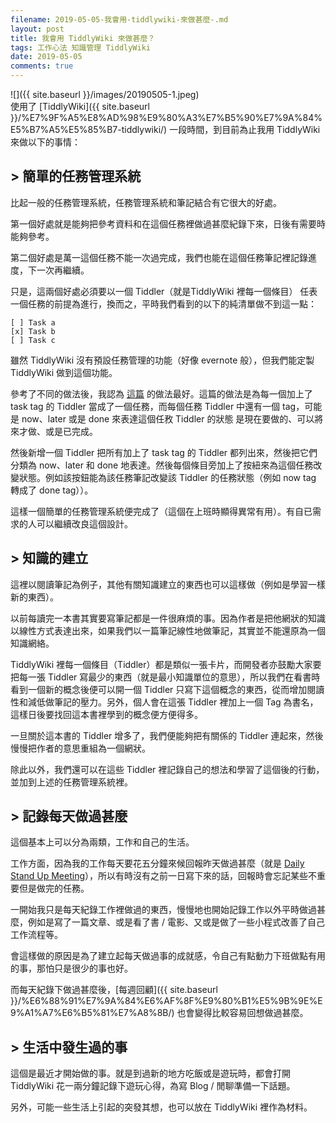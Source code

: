 ```yaml
---
filename: 2019-05-05-我會用-tiddlywiki-來做甚麼-.md
layout: post
title: 我會用 TiddlyWiki 來做甚麼？
tags: 工作心法 知識管理 TiddlyWiki
date: 2019-05-05
comments: true
---
```


![]({{ site.baseurl }}/images/20190505-1.jpeg)  
使用了 [TiddlyWiki]({{ site.baseurl }}/%E7%9F%A5%E8%AD%98%E9%80%A3%E7%B5%90%E7%9A%84%E5%B7%A5%E5%85%B7-tiddlywiki/) 一段時間，到目前為止我用 TiddlyWiki 來做以下的事情：

## > 簡單的任務管理系統

比起一般的任務管理系統，任務管理系統和筆記結合有它很大的好處。

第一個好處就是能夠把參考資料和在這個任務裡做過甚麼紀錄下來，日後有需要時能夠參考。

第二個好處是萬一這個任務不能一次過完成，我們也能在這個任務筆記裡記錄進度，下一次再繼續。

只是，這兩個好處必須要以一個 Tiddler（就是TiddlyWiki 裡每一個條目） 任表一個任務的前提為進行，換而之，平時我們看到的以下的純清單做不到這一點：

	[ ] Task a
	[x] Task b
	[ ] Task c

雖然 TiddlyWiki 沒有預設任務管理的功能（好像 evernote 般），但我們能定製 TiddlyWiki 做到這個功能。

參考了不同的做法後，我認為 [這篇](https://joearms.github.io/#2018-12-26%20Fun%20with%20the%20TiddlyWiki) 的做法最好。這篇的做法是為每一個加上了 task tag 的 Tiddler 當成了一個任務，而每個任務 Tiddler 中還有一個 tag，可能是 now、later 或是 done 來表達這個任敄 Tiddler 的狀態 是現在要做的、可以將來才做、或是已完成。

然後新增一個 Tiddler 把所有加上了 task tag 的 Tiddler 都列出來，然後把它們分類為 now、later 和 done 地表達。然後每個條目旁加上了按紐來為這個任務改變狀態。例如該按鈕能為該任務筆記改變該 Tiddler 的任務狀態（例如 now tag 轉成了 done tag））。

這樣一個簡單的任務管理系統便完成了（這個在上班時顯得異常有用）。有自已需求的人可以繼續改良這個設計。

## > 知識的建立

這裡以閱讀筆記為例子，其他有關知識建立的東西也可以這樣做（例如是學習一樣新的東西）。

以前每讀完一本書其實要寫筆記都是一件很麻煩的事。因為作者是把他網狀的知識以線性方式表達出來，如果我們以一篇筆記線性地做筆記，其實並不能還原為一個知識網絡。

TiddlyWiki 裡每一個條目（Tiddler）都是類似一張卡片，而開發者亦鼓勵大家要把每一張 Tiddler 寫最少的東西（就是最小知識單位的意思），所以我們在看書時看到一個新的概念後便可以開一個 Tiddler 只寫下這個概念的東西，從而增加閱讀性和減低做筆記的壓力。另外，個人會在這張 Tiddler 裡加上一個 Tag 為書名，這樣日後要找回這本書裡學到的概念便方便得多。

一旦關於這本書的 Tiddler 增多了，我們便能夠把有關係的 Tiddler 連起來，然後慢慢把作者的意思重組為一個網狀。

除此以外，我們還可以在這些 Tiddler 裡記錄自己的想法和學習了這個後的行動，並加到上述的任務管理系統裡。

## > 記錄每天做過甚麼

這個基本上可以分為兩類，工作和自己的生活。

工作方面，因為我的工作每天要花五分鐘來候回報昨天做過甚麼（就是 [Daily Stand Up Meeting](https://www.martinfowler.com/articles/itsNotJustStandingUp.html)），所以有時沒有之前一日寫下來的話，回報時會忘記某些不重要但是做完的任務。

一開始我只是每天紀錄工作裡做過的東西，慢慢地也開始記錄工作以外平時做過甚麼，例如是寫了一篇文章、或是看了書 / 電影、又或是做了一些小程式改善了自己工作流程等。

會這樣做的原因是為了建立起每天做過事的成就感，令自己有點動力下班做點有用的事，那怕只是很少的事也好。

而每天紀錄下做過甚麼後，[每週回顧]({{ site.baseurl }}/%E6%88%91%E7%9A%84%E6%AF%8F%E9%80%B1%E5%9B%9E%E9%A1%A7%E6%B5%81%E7%A8%8B/) 也會變得比較容易回想做過甚麼。

## > 生活中發生過的事

這個是最近才開始做的事。就是到過新的地方吃飯或是遊玩時，都會打開 TiddlyWiki 花一兩分鐘記錄下遊玩心得，為寫 Blog / 閒聊準備一下話題。

另外，可能一些生活上引起的突發其想，也可以放在 TiddlyWiki 裡作為材料。

